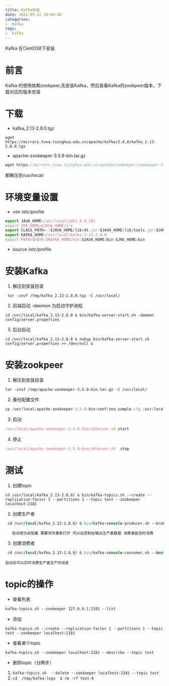 ```yaml
---
title: Kafka安装
date: 2021-05-22 20:00:48
categories: 
-  Kafka
tags:
-  Kafka
---
```


Kafka 在CentOS8下安装
<!-- more -->

# 前言
Kafka 的使用依赖zookpeer,先安装Kafka，然后查看Kafka的zookpeer版本，下载对应的版本安装


# 下载
- kafka_2.13-2.8.0.tgz
``` x86asm
wget https://mirrors.tuna.tsinghua.edu.cn/apache/kafka/2.8.0/kafka_2.13-2.8.0.tgz
```
- apache-zookeeper-3.5.9-bin.tar.gz 
``` javascript
wget https://mirrors.tuna.tsinghua.edu.cn/apache/zookeeper/zookeeper-3.5.9/apache-zookeeper-3.5.9-bin.tar.gz
```
都解压到/usr/local/


# 环境变量设置
-  vim /etc/profile
``` javascript
export JAVA_HOME=/usr/local/jdk1.8.0_291
export JRE_HOME=$JAVA_HOME/jre
export CLASS_PATH=.:$JAVA_HOME/lib/dt.jar:$JAVA_HOME/lib/tools.jar:$JAVA_HOME/lib/
export KAFKA_HOME=/usr/local/kafka_2.13-2.8.0
export PATH=$PATH:$KAFKA_HOME/bin:$JAVA_HOME/bin:$JRE_HOME/bin
```
-  source /etc/profile

# 安装Kafka
 1. 解压到安装目录
``` lsl
 tar -zxvf /tmp/kafka_2.13-2.8.0.tgz -C /usr/local/
```
 2. 前端启动    -daemon 为启动守护进程
``` lsl
cd /usr/local/kafka_2.13-2.8.0 & bin/kafka-server-start.sh -daemon config/server.properties
```  
3. 后台启动
  ``` lsl
cd /usr/local/kafka_2.13-2.8.0 & nohup bin/kafka-server-start.sh config/server.properties >> /dev/null &
```

# 安装zookpeer
1. 解压到安装目录
``` stylus
tar -zxvf /tmp/apache-zookeeper-3.5.9-bin.tar.gz -C /usr/local/
```
2. 备份配置文件 
``` javascript
cp /usr/local/apache-zookeeper-3.5.9-bin/conf/zoo_sample.cfg /usr/local/apache-zookeeper-3.5.9-bin/conf/zoo.cfg
```
3. 启动 
``` javascript
/usr/local/apache-zookeeper-3.5.9-bin/zkServer.sh start
```
4. 停止
``` javascript
/usr/local/apache-zookeeper-3.5.9-bin/zkServer.sh  stop
```

# 测试
1. 创建topic
``` jboss-cli
cd /usr/local/kafka_2.13-2.8.0/ & bin/kafka-topics.sh --create --replication-factor 1 --partitions 1 --topic test --zookeeper localhost:2181
```
2. 创建生产者
``` stata
 cd /usr/local/kafka_2.13-2.8.0/ & bin/kafka-console-producer.sh --broker-list localhost:9092 --topic test
```
       启动成功会阻塞 需要另外重新打开 可以在控制台输出生产者数据 消费者能及时消费
3. 创建消费者
``` stata
 cd /usr/local/kafka_2.13-2.8.0/ & bin/kafka-console-consumer.sh --bootstrap-server localhost:9092 --topic test --from-beginning
```
    启动后可以实时消费生产者生产的消息

# topic的操作

 - 查看列表
``` css
kafka-topics.sh --zookeeper 127.0.0.1:2181 --list
```

 - 添加
``` dsconfig
kafka-topics.sh --create --replication-factor 1 --partitions 1 --topic test --zookeeper localhost:2181
```

 - 查看某个topic
``` dsconfig
kafka-topics.sh --zookeeper localhost:2181 --describe --topic test
```

 - 删除topic（分两步）
1. `kafka-topics.sh  --delete --zookeeper localhost:2181 --topic test`
2. `cd  /tmp/kafka-logs  & rm -rf test-0`






